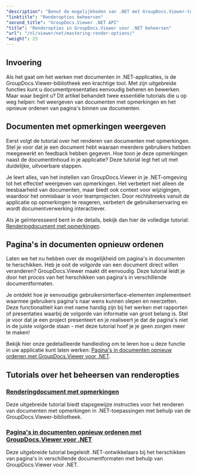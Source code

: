 ```yaml
---
"description": "Benut de mogelijkheden van .NET met GroupDocs.Viewer-tutorials. Leer moeiteloos documenten weergeven, opmerkingen beheren en pagina's opnieuw ordenen."
"linktitle": "Renderopties beheersen"
"second_title": "GroupDocs.Viewer .NET API"
"title": "Renderopties in GroupDocs.Viewer voor .NET beheersen"
"url": "/nl/viewer/net/mastering-render-options/"
"weight": 23
---
```


## Invoering

Als het gaat om het werken met documenten in .NET-applicaties, is de GroupDocs.Viewer-bibliotheek een krachtige tool. Met zijn uitgebreide functies kunt u documentpresentaties eenvoudig beheren en bewerken. Maar waar begint u? Dit artikel behandelt twee essentiële tutorials die u op weg helpen: het weergeven van documenten met opmerkingen en het opnieuw ordenen van pagina's binnen uw documenten.

## Documenten met opmerkingen weergeven

Eerst volgt de tutorial over het renderen van documenten met opmerkingen. Stel je voor dat je een document hebt waaraan meerdere gebruikers hebben meegewerkt en feedback hebben gegeven. Hoe toon je deze opmerkingen naast de documentinhoud in je applicatie? Deze tutorial legt het uit met duidelijke, uitvoerbare stappen.

Je leert alles, van het instellen van GroupDocs.Viewer in je .NET-omgeving tot het effectief weergeven van opmerkingen. Het verbetert niet alleen de leesbaarheid van documenten, maar biedt ook context voor wijzigingen, waardoor het onmisbaar is voor teamprojecten. Door rechtstreeks vanuit de applicatie op opmerkingen te reageren, verbetert de gebruikerservaring en wordt documentverwerking interactiever.

Als je geïnteresseerd bent in de details, bekijk dan hier de volledige tutorial: [Renderingdocument met opmerkingen](./rendering-document-comments/).

## Pagina's in documenten opnieuw ordenen

Laten we het nu hebben over de mogelijkheid om pagina's in documenten te herschikken. Heb je ooit de volgorde van een document direct willen veranderen? GroupDocs.Viewer maakt dit eenvoudig. Deze tutorial leidt je door het proces van het herschikken van pagina's in verschillende documentformaten.

Je ontdekt hoe je eenvoudige gebruikersinterface-elementen implementeert waarmee gebruikers pagina's naar wens kunnen slepen en neerzetten. Deze functionaliteit kan met name handig zijn bij het werken met rapporten of presentaties waarbij de volgorde van informatie van groot belang is. Stel je voor dat je een project presenteert en je realiseert je dat de pagina's niet in de juiste volgorde staan - met deze tutorial hoef je je geen zorgen meer te maken!

Bekijk hier onze gedetailleerde handleiding om te leren hoe u deze functie in uw applicatie kunt laten werken: [Pagina's in documenten opnieuw ordenen met GroupDocs.Viewer voor .NET](./reordering-pages-in-document/).

## Tutorials over het beheersen van renderopties
### [Renderingdocument met opmerkingen](./rendering-document-comments/)
Deze uitgebreide tutorial biedt stapsgewijze instructies voor het renderen van documenten met opmerkingen in .NET-toepassingen met behulp van de GroupDocs.Viewer-bibliotheek.
### [Pagina's in documenten opnieuw ordenen met GroupDocs.Viewer voor .NET](./reordering-pages-in-document/)
Deze uitgebreide tutorial begeleidt .NET-ontwikkelaars bij het herschikken van pagina's in verschillende documentformaten met behulp van GroupDocs.Viewer voor .NET.